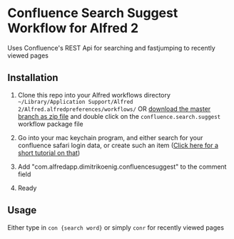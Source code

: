 # Confluence Search Suggest Workflow for Alfred 2

Uses Confluence's REST Api for searching and fastjumping to recently viewed pages

## Installation

1. Clone this repo into your Alfred workflows directory `~/Library/Application Support/Alfred 2/Alfred.alfredpreferences/workflows/` OR [download the master branch as zip file](https://github.com/dimitri-koenig/alfred-confluence-workflow/archive/master.zip) and double click on the `confluence.search.suggest` workflow package file

2. Go into your mac keychain program, and either search for your confluence safari login data, or create such an item ([Click here for a short tutorial on that](https://www.dimitrikoenig.net/better-usage-of-sensible-user-data-for-alfred-workflows.html))

3. Add "com.alfredapp.dimitrikoenig.confluencesuggest" to the comment field

4. Ready

## Usage

Either type in `con {search word}` or simply `conr` for recently viewed pages